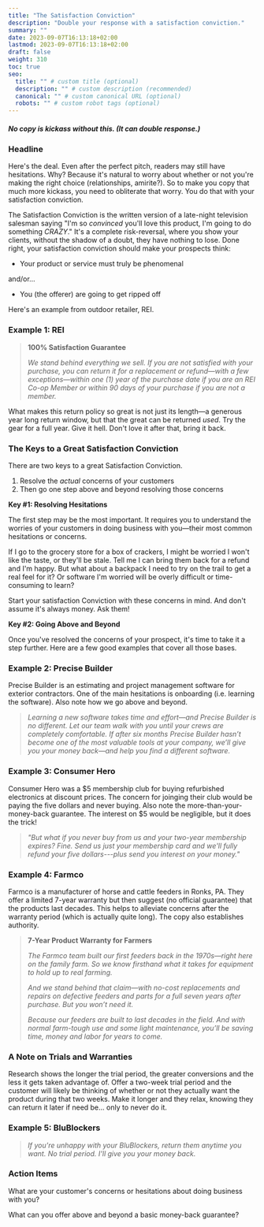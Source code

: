```yaml
---
title: "The Satisfaction Conviction"
description: "Double your response with a satisfaction conviction."
summary: ""
date: 2023-09-07T16:13:18+02:00
lastmod: 2023-09-07T16:13:18+02:00
draft: false
weight: 310
toc: true
seo:
  title: "" # custom title (optional)
  description: "" # custom description (recommended)
  canonical: "" # custom canonical URL (optional)
  robots: "" # custom robot tags (optional)
---
```

##### No copy is kickass without this. (It can double response.)

### Headline

Here's the deal. Even after the perfect pitch, readers may still have hesitations. Why? Because it's natural to worry about whether or not you're making the right choice (relationships, amirite?). So to make you copy that much more kickass, you need to obliterate that worry. You do that with your satisfaction conviction.

The Satisfaction Conviction is the written version of a late-night television salesman saying "I'm so *convinced* you'll love this product, I'm going to do something *CRAZY*." It's a complete risk-reversal, where you show your clients, without the shadow of a doubt, they have nothing to lose. Done right, your satisfaction conviction should make your prospects think:

* Your product or service must truly be phenomenal

and/or...

* You (the offerer) are going to get ripped off

Here's an example from outdoor retailer, REI.

### Example 1: REI

> **100% Satisfaction Guarantee**
>
> *We stand behind everything we sell. If you are not satisfied with your purchase, you can return it for a replacement or refund&mdash;with a few exceptions&mdash;within one (1) year of the purchase date if you are an REI Co-op Member or within 90 days of your purchase if you are not a member.*

What makes this return policy so great is not just its length&mdash;a generous year long return window, but that the great can be returned *used*. Try the gear for a full year. Give it hell. Don't love it after that, bring it back.

### The Keys to a Great Satisfaction Conviction

There are two keys to a great Satisfaction Conviction.

  1. Resolve the *actual* concerns of your customers
  2. Then go one step above and beyond resolving those concerns

**Key #1: Resolving Hesitations**

The first step may be the most important. It requires you to understand the worries of your customers in doing business with you&mdash;their most common hesitations or concerns.

If I go to the grocery store for a box of crackers, I might be worried I won't like the taste, or they'll be stale. Tell me I can bring them back for a refund and I'm happy. But what about a backpack I need to try on the trail to get a real feel for it? Or software I'm worried will be overly difficult or time-consuming to learn?

Start your satisfaction Conviction with these concerns in mind. And don't assume it's always money. Ask them!

**Key #2: Going Above and Beyond**

Once you've resolved the concerns of your prospect, it's time to take it a step further. Here are a few good examples that cover all those bases.

### Example 2: Precise Builder

Precise Builder is an estimating and project management software for exterior contractors. One of the main hesitations is onboarding (i.e. learning the software). Also note how we go above and beyond.

> *Learning a new software takes time and effort&mdash;and Precise Builder is no different. Let our team walk with you until your crews are completely comfortable. If after six months Precise Builder hasn’t become one of the most valuable tools at your company, we’ll give you your money back&mdash;and help you find a different software.*

### Example 3: Consumer Hero

Consumer Hero was a $5 membership club for buying refurbished electronics at discount prices. The concern for joinging their club would be paying the five dollars and never buying. Also note the more-than-your-money-back guarantee. The interest on $5 would be negligible, but it does the trick!

> *"But what if you never buy from us and your two-year membership expires? Fine. Send us just your membership card and we'll fully refund your five dollars---plus send you interest on your money."*

### Example 4: Farmco

Farmco is a manufacturer of horse and cattle feeders in Ronks, PA. They offer a limited 7-year warranty but then suggest (no official guarantee) that the products last decades. This helps to alleviate concerns after the warranty period (which is actually quite long). The copy also establishes authority.

  > **7-Year Product Warranty for Farmers**
  >
  > *The Farmco team built our first feeders back in the 1970s—right here on the family farm. So we know firsthand what it takes for equipment to hold up to real farming.*
  >
  > *And we stand behind that claim—with no-cost replacements and repairs on defective feeders and parts for a full seven years after purchase. But you won’t need it.*
  >
  > *Because our feeders are built to last decades in the field. And with normal farm-tough use and some light maintenance, you’ll be saving time, money and labor for years to come.*

### A Note on Trials and Warranties

Research shows the longer the trial period, the greater conversions and the less it gets taken advantage of. Offer a two-week trial period and the customer will likely be thinking of whether or not they actually want the product during that two weeks. Make it longer and they relax, knowing they can return it later if need be... only to never do it.

### Example 5: BluBlockers

> *If you're unhappy with your BluBlockers, return them anytime you want. No trial period. I'll give you your money back.*

### Action Items

What are your customer's concerns or hesitations about doing business with you?

What can you offer above and beyond a basic money-back guarantee?
